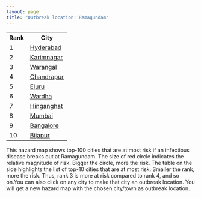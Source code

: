 ```yaml
---
layout: page
title: "Outbreak location: Ramagundam"
---
```

<div class="flex-container">
<div class="flex-item-left" id="mapid">
<script src="https://buda-magenta.github.io/hazard_map/load_map.js"></script>

<script>
var marker_outbreak = L.marker([18.761516, 79.478785],{"autoPan": true}).addTo(map); marker_outbreak.bindTooltip("Ramagundam").openTooltip();

var circle_1 = L.circle([17.388786, 78.461065], {"pane": "markerPane", "color": "red", "fill": true, "fillOpacity": 0.2, "fillRule": "evenodd", "lineCap": "round", "lineJoin": "round", "opacity": 1.0, "radius": 181615, "stroke": true, "weight": 3}).addTo(map);
circle_1.bindTooltip("Hyderabad<br>rank: 1<br>hazard index: 0.181615")
circle_1.bindPopup('<a href="https://buda-magenta.github.io/hazard_map/Hyderabad">Hyderabad</a>')

var circle_2 = L.circle([18.434644, 79.132265], {"pane": "markerPane", "color": "red", "fill": true, "fillOpacity": 0.2, "fillRule": "evenodd", "lineCap": "round", "lineJoin": "round", "opacity": 1.0, "radius": 55995, "stroke": true, "weight": 3}).addTo(map);
circle_2.bindTooltip("Karimnagar<br>rank: 2<br>hazard index: 0.055996")
circle_2.bindPopup('<a href="https://buda-magenta.github.io/hazard_map/Karimnagar">Karimnagar</a>')

var circle_3 = L.circle([17.980609, 79.598212], {"pane": "markerPane", "color": "red", "fill": true, "fillOpacity": 0.2, "fillRule": "evenodd", "lineCap": "round", "lineJoin": "round", "opacity": 1.0, "radius": 36952, "stroke": true, "weight": 3}).addTo(map);
circle_3.bindTooltip("Warangal<br>rank: 3<br>hazard index: 0.036953")
circle_3.bindPopup('<a href="https://buda-magenta.github.io/hazard_map/Warangal">Warangal</a>')

var circle_4 = L.circle([20.030976, 79.358139], {"pane": "markerPane", "color": "red", "fill": true, "fillOpacity": 0.2, "fillRule": "evenodd", "lineCap": "round", "lineJoin": "round", "opacity": 1.0, "radius": 28368, "stroke": true, "weight": 3}).addTo(map);
circle_4.bindTooltip("Chandrapur<br>rank: 4<br>hazard index: 0.028368")
circle_4.bindPopup('<a href="https://buda-magenta.github.io/hazard_map/Chandrapur">Chandrapur</a>')

var circle_5 = L.circle([16.676135, 81.170868], {"pane": "markerPane", "color": "red", "fill": true, "fillOpacity": 0.2, "fillRule": "evenodd", "lineCap": "round", "lineJoin": "round", "opacity": 1.0, "radius": 10400, "stroke": true, "weight": 3}).addTo(map);
circle_5.bindTooltip("Eluru<br>rank: 5<br>hazard index: 0.010401")
circle_5.bindPopup('<a href="https://buda-magenta.github.io/hazard_map/Eluru">Eluru</a>')

var circle_6 = L.circle([20.825623, 78.613146], {"pane": "markerPane", "color": "red", "fill": true, "fillOpacity": 0.2, "fillRule": "evenodd", "lineCap": "round", "lineJoin": "round", "opacity": 1.0, "radius": 8121, "stroke": true, "weight": 3}).addTo(map);
circle_6.bindTooltip("Wardha<br>rank: 6<br>hazard index: 0.008122")
circle_6.bindPopup('<a href="https://buda-magenta.github.io/hazard_map/Wardha">Wardha</a>')

var circle_7 = L.circle([20.475195, 78.742396], {"pane": "markerPane", "color": "red", "fill": true, "fillOpacity": 0.2, "fillRule": "evenodd", "lineCap": "round", "lineJoin": "round", "opacity": 1.0, "radius": 7739, "stroke": true, "weight": 3}).addTo(map);
circle_7.bindTooltip("Hinganghat<br>rank: 7<br>hazard index: 0.007739")
circle_7.bindPopup('<a href="https://buda-magenta.github.io/hazard_map/Hinganghat">Hinganghat</a>')

var circle_8 = L.circle([19.075990, 72.877393], {"pane": "markerPane", "color": "red", "fill": true, "fillOpacity": 0.2, "fillRule": "evenodd", "lineCap": "round", "lineJoin": "round", "opacity": 1.0, "radius": 6912, "stroke": true, "weight": 3}).addTo(map);
circle_8.bindTooltip("Mumbai<br>rank: 8<br>hazard index: 0.006913")
circle_8.bindPopup('<a href="https://buda-magenta.github.io/hazard_map/Mumbai">Mumbai</a>')

var circle_9 = L.circle([12.979120, 77.591300], {"pane": "markerPane", "color": "red", "fill": true, "fillOpacity": 0.2, "fillRule": "evenodd", "lineCap": "round", "lineJoin": "round", "opacity": 1.0, "radius": 3812, "stroke": true, "weight": 3}).addTo(map);
circle_9.bindTooltip("Bangalore<br>rank: 9<br>hazard index: 0.003812")
circle_9.bindPopup('<a href="https://buda-magenta.github.io/hazard_map/Bangalore">Bangalore</a>')

var circle_10 = L.circle([18.793568, 80.815939], {"pane": "markerPane", "color": "red", "fill": true, "fillOpacity": 0.2, "fillRule": "evenodd", "lineCap": "round", "lineJoin": "round", "opacity": 1.0, "radius": 3345, "stroke": true, "weight": 3}).addTo(map);
circle_10.bindTooltip("Bijapur<br>rank: 10<br>hazard index: 0.003346")
circle_10.bindPopup('<a href="https://buda-magenta.github.io/hazard_map/Bijapur">Bijapur</a>')

var circle_11 = L.circle([26.055318, 82.993139], {"pane": "markerPane", "color": "red", "fill": true, "fillOpacity": 0.2, "fillRule": "evenodd", "lineCap": "round", "lineJoin": "round", "opacity": 1.0, "radius": 3302, "stroke": true, "weight": 3}).addTo(map);
circle_11.bindTooltip("Nizamabad<br>rank: 11<br>hazard index: 0.003303")
circle_11.bindPopup('<a href="https://buda-magenta.github.io/hazard_map/Nizamabad">Nizamabad</a>')

var circle_12 = L.circle([21.149813, 79.082056], {"pane": "markerPane", "color": "red", "fill": true, "fillOpacity": 0.2, "fillRule": "evenodd", "lineCap": "round", "lineJoin": "round", "opacity": 1.0, "radius": 3278, "stroke": true, "weight": 3}).addTo(map);
circle_12.bindTooltip("Nagpur<br>rank: 12<br>hazard index: 0.003279")
circle_12.bindPopup('<a href="https://buda-magenta.github.io/hazard_map/Nagpur">Nagpur</a>')

var circle_13 = L.circle([16.508759, 80.618510], {"pane": "markerPane", "color": "red", "fill": true, "fillOpacity": 0.2, "fillRule": "evenodd", "lineCap": "round", "lineJoin": "round", "opacity": 1.0, "radius": 3225, "stroke": true, "weight": 3}).addTo(map);
circle_13.bindTooltip("Vijayawada<br>rank: 13<br>hazard index: 0.003226")
circle_13.bindPopup('<a href="https://buda-magenta.github.io/hazard_map/Vijayawada">Vijayawada</a>')

var circle_14 = L.circle([28.651718, 77.221939], {"pane": "markerPane", "color": "red", "fill": true, "fillOpacity": 0.2, "fillRule": "evenodd", "lineCap": "round", "lineJoin": "round", "opacity": 1.0, "radius": 3142, "stroke": true, "weight": 3}).addTo(map);
circle_14.bindTooltip("Delhi<br>rank: 14<br>hazard index: 0.003143")
circle_14.bindPopup('<a href="https://buda-magenta.github.io/hazard_map/Delhi">Delhi</a>')

var circle_15 = L.circle([20.166670, 79.172114], {"pane": "markerPane", "color": "red", "fill": true, "fillOpacity": 0.2, "fillRule": "evenodd", "lineCap": "round", "lineJoin": "round", "opacity": 1.0, "radius": 3075, "stroke": true, "weight": 3}).addTo(map);
circle_15.bindTooltip("Bhadravati<br>rank: 15<br>hazard index: 0.003075")
circle_15.bindPopup('<a href="https://buda-magenta.github.io/hazard_map/Bhadravati">Bhadravati</a>')

var circle_16 = L.circle([18.521428, 73.854454], {"pane": "markerPane", "color": "red", "fill": true, "fillOpacity": 0.2, "fillRule": "evenodd", "lineCap": "round", "lineJoin": "round", "opacity": 1.0, "radius": 2574, "stroke": true, "weight": 3}).addTo(map);
circle_16.bindTooltip("Pune<br>rank: 16<br>hazard index: 0.002575")
circle_16.bindPopup('<a href="https://buda-magenta.github.io/hazard_map/Pune">Pune</a>')

var circle_17 = L.circle([16.743454, 77.992319], {"pane": "markerPane", "color": "red", "fill": true, "fillOpacity": 0.2, "fillRule": "evenodd", "lineCap": "round", "lineJoin": "round", "opacity": 1.0, "radius": 2548, "stroke": true, "weight": 3}).addTo(map);
circle_17.bindTooltip("Mahbubnagar<br>rank: 17<br>hazard index: 0.002549")
circle_17.bindPopup('<a href="https://buda-magenta.github.io/hazard_map/Mahbubnagar">Mahbubnagar</a>')

var circle_18 = L.circle([17.723128, 83.301284], {"pane": "markerPane", "color": "red", "fill": true, "fillOpacity": 0.2, "fillRule": "evenodd", "lineCap": "round", "lineJoin": "round", "opacity": 1.0, "radius": 2484, "stroke": true, "weight": 3}).addTo(map);
circle_18.bindTooltip("Visakhapatnam<br>rank: 18<br>hazard index: 0.002484")
circle_18.bindPopup('<a href="https://buda-magenta.github.io/hazard_map/Visakhapatnam">Visakhapatnam</a>')

var circle_19 = L.circle([15.830925, 78.042537], {"pane": "markerPane", "color": "red", "fill": true, "fillOpacity": 0.2, "fillRule": "evenodd", "lineCap": "round", "lineJoin": "round", "opacity": 1.0, "radius": 2419, "stroke": true, "weight": 3}).addTo(map);
circle_19.bindTooltip("Kurnool<br>rank: 19<br>hazard index: 0.002420")
circle_19.bindPopup('<a href="https://buda-magenta.github.io/hazard_map/Kurnool">Kurnool</a>')

var circle_20 = L.circle([13.083694, 80.270186], {"pane": "markerPane", "color": "red", "fill": true, "fillOpacity": 0.2, "fillRule": "evenodd", "lineCap": "round", "lineJoin": "round", "opacity": 1.0, "radius": 2233, "stroke": true, "weight": 3}).addTo(map);
circle_20.bindTooltip("Chennai<br>rank: 20<br>hazard index: 0.002234")
circle_20.bindPopup('<a href="https://buda-magenta.github.io/hazard_map/Chennai">Chennai</a>')

var circle_21 = L.circle([19.500000, 78.500000], {"pane": "markerPane", "color": "red", "fill": true, "fillOpacity": 0.2, "fillRule": "evenodd", "lineCap": "round", "lineJoin": "round", "opacity": 1.0, "radius": 2116, "stroke": true, "weight": 3}).addTo(map);
circle_21.bindTooltip("Adilabad<br>rank: 21<br>hazard index: 0.002117")
circle_21.bindPopup('<a href="https://buda-magenta.github.io/hazard_map/Adilabad">Adilabad</a>')

var circle_22 = L.circle([16.291519, 80.454159], {"pane": "markerPane", "color": "red", "fill": true, "fillOpacity": 0.2, "fillRule": "evenodd", "lineCap": "round", "lineJoin": "round", "opacity": 1.0, "radius": 2081, "stroke": true, "weight": 3}).addTo(map);
circle_22.bindTooltip("Guntur<br>rank: 22<br>hazard index: 0.002082")
circle_22.bindPopup('<a href="https://buda-magenta.github.io/hazard_map/Guntur">Guntur</a>')

var circle_23 = L.circle([17.910400, 77.519900], {"pane": "markerPane", "color": "red", "fill": true, "fillOpacity": 0.2, "fillRule": "evenodd", "lineCap": "round", "lineJoin": "round", "opacity": 1.0, "radius": 1809, "stroke": true, "weight": 3}).addTo(map);
circle_23.bindTooltip("Bidar<br>rank: 23<br>hazard index: 0.001810")
circle_23.bindPopup('<a href="https://buda-magenta.github.io/hazard_map/Bidar">Bidar</a>')

var circle_24 = L.circle([17.166667, 77.083333], {"pane": "markerPane", "color": "red", "fill": true, "fillOpacity": 0.2, "fillRule": "evenodd", "lineCap": "round", "lineJoin": "round", "opacity": 1.0, "radius": 1695, "stroke": true, "weight": 3}).addTo(map);
circle_24.bindTooltip("Gulbarga<br>rank: 24<br>hazard index: 0.001696")
circle_24.bindPopup('<a href="https://buda-magenta.github.io/hazard_map/Gulbarga">Gulbarga</a>')

var circle_25 = L.circle([19.169335, 77.311013], {"pane": "markerPane", "color": "red", "fill": true, "fillOpacity": 0.2, "fillRule": "evenodd", "lineCap": "round", "lineJoin": "round", "opacity": 1.0, "radius": 1541, "stroke": true, "weight": 3}).addTo(map);
circle_25.bindTooltip("Nanded Waghala<br>rank: 25<br>hazard index: 0.001541")
circle_25.bindPopup('<a href="https://buda-magenta.github.io/hazard_map/Nanded_Waghala">Nanded Waghala</a>')

var circle_26 = L.circle([22.541418, 88.357691], {"pane": "markerPane", "color": "red", "fill": true, "fillOpacity": 0.2, "fillRule": "evenodd", "lineCap": "round", "lineJoin": "round", "opacity": 1.0, "radius": 1484, "stroke": true, "weight": 3}).addTo(map);
circle_26.bindTooltip("Kolkata<br>rank: 26<br>hazard index: 0.001485")
circle_26.bindPopup('<a href="https://buda-magenta.github.io/hazard_map/Kolkata">Kolkata</a>')

var circle_27 = L.circle([17.500000, 80.333333], {"pane": "markerPane", "color": "red", "fill": true, "fillOpacity": 0.2, "fillRule": "evenodd", "lineCap": "round", "lineJoin": "round", "opacity": 1.0, "radius": 1362, "stroke": true, "weight": 3}).addTo(map);
circle_27.bindTooltip("Khammam<br>rank: 27<br>hazard index: 0.001362")
circle_27.bindPopup('<a href="https://buda-magenta.github.io/hazard_map/Khammam">Khammam</a>')

var circle_28 = L.circle([14.422347, 77.720069], {"pane": "markerPane", "color": "red", "fill": true, "fillOpacity": 0.2, "fillRule": "evenodd", "lineCap": "round", "lineJoin": "round", "opacity": 1.0, "radius": 1141, "stroke": true, "weight": 3}).addTo(map);
circle_28.bindTooltip("Dharmavaram<br>rank: 28<br>hazard index: 0.001142")
circle_28.bindPopup('<a href="https://buda-magenta.github.io/hazard_map/Dharmavaram">Dharmavaram</a>')

var circle_29 = L.circle([16.083333, 77.166667], {"pane": "markerPane", "color": "red", "fill": true, "fillOpacity": 0.2, "fillRule": "evenodd", "lineCap": "round", "lineJoin": "round", "opacity": 1.0, "radius": 1110, "stroke": true, "weight": 3}).addTo(map);
circle_29.bindTooltip("Raichur<br>rank: 29<br>hazard index: 0.001111")
circle_29.bindPopup('<a href="https://buda-magenta.github.io/hazard_map/Raichur">Raichur</a>')

var circle_30 = L.circle([19.194329, 72.970178], {"pane": "markerPane", "color": "red", "fill": true, "fillOpacity": 0.2, "fillRule": "evenodd", "lineCap": "round", "lineJoin": "round", "opacity": 1.0, "radius": 1007, "stroke": true, "weight": 3}).addTo(map);
circle_30.bindTooltip("Thane<br>rank: 30<br>hazard index: 0.001008")
circle_30.bindPopup('<a href="https://buda-magenta.github.io/hazard_map/Thane">Thane</a>')

var circle_31 = L.circle([16.857964, 79.217494], {"pane": "markerPane", "color": "red", "fill": true, "fillOpacity": 0.2, "fillRule": "evenodd", "lineCap": "round", "lineJoin": "round", "opacity": 1.0, "radius": 985, "stroke": true, "weight": 3}).addTo(map);
circle_31.bindTooltip("Nalgonda<br>rank: 31<br>hazard index: 0.000985")
circle_31.bindPopup('<a href="https://buda-magenta.github.io/hazard_map/Nalgonda">Nalgonda</a>')

var circle_32 = L.circle([13.631637, 79.423171], {"pane": "markerPane", "color": "red", "fill": true, "fillOpacity": 0.2, "fillRule": "evenodd", "lineCap": "round", "lineJoin": "round", "opacity": 1.0, "radius": 971, "stroke": true, "weight": 3}).addTo(map);
circle_32.bindTooltip("Tirupati<br>rank: 32<br>hazard index: 0.000971")
circle_32.bindPopup('<a href="https://buda-magenta.github.io/hazard_map/Tirupati">Tirupati</a>')

var circle_33 = L.circle([17.849907, 75.276320], {"pane": "markerPane", "color": "red", "fill": true, "fillOpacity": 0.2, "fillRule": "evenodd", "lineCap": "round", "lineJoin": "round", "opacity": 1.0, "radius": 945, "stroke": true, "weight": 3}).addTo(map);
circle_33.bindTooltip("Solapur<br>rank: 33<br>hazard index: 0.000945")
circle_33.bindPopup('<a href="https://buda-magenta.github.io/hazard_map/Solapur">Solapur</a>')

var circle_34 = L.circle([19.290314, 76.602903], {"pane": "markerPane", "color": "red", "fill": true, "fillOpacity": 0.2, "fillRule": "evenodd", "lineCap": "round", "lineJoin": "round", "opacity": 1.0, "radius": 846, "stroke": true, "weight": 3}).addTo(map);
circle_34.bindTooltip("Parbhani<br>rank: 34<br>hazard index: 0.000846")
circle_34.bindPopup('<a href="https://buda-magenta.github.io/hazard_map/Parbhani">Parbhani</a>')

var circle_35 = L.circle([20.011247, 73.790236], {"pane": "markerPane", "color": "red", "fill": true, "fillOpacity": 0.2, "fillRule": "evenodd", "lineCap": "round", "lineJoin": "round", "opacity": 1.0, "radius": 823, "stroke": true, "weight": 3}).addTo(map);
circle_35.bindTooltip("Nashik<br>rank: 35<br>hazard index: 0.000824")
circle_35.bindPopup('<a href="https://buda-magenta.github.io/hazard_map/Nashik">Nashik</a>')

var circle_36 = L.circle([20.266777, 85.843559], {"pane": "markerPane", "color": "red", "fill": true, "fillOpacity": 0.2, "fillRule": "evenodd", "lineCap": "round", "lineJoin": "round", "opacity": 1.0, "radius": 759, "stroke": true, "weight": 3}).addTo(map);
circle_36.bindTooltip("Bhubaneswar<br>rank: 36<br>hazard index: 0.000760")
circle_36.bindPopup('<a href="https://buda-magenta.github.io/hazard_map/Bhubaneswar">Bhubaneswar</a>')

var circle_37 = L.circle([16.870988, 79.561398], {"pane": "markerPane", "color": "red", "fill": true, "fillOpacity": 0.2, "fillRule": "evenodd", "lineCap": "round", "lineJoin": "round", "opacity": 1.0, "radius": 756, "stroke": true, "weight": 3}).addTo(map);
circle_37.bindTooltip("Miryalaguda<br>rank: 37<br>hazard index: 0.000756")
circle_37.bindPopup('<a href="https://buda-magenta.github.io/hazard_map/Miryalaguda">Miryalaguda</a>')

var circle_38 = L.circle([23.021624, 72.579707], {"pane": "markerPane", "color": "red", "fill": true, "fillOpacity": 0.2, "fillRule": "evenodd", "lineCap": "round", "lineJoin": "round", "opacity": 1.0, "radius": 732, "stroke": true, "weight": 3}).addTo(map);
circle_38.bindTooltip("Ahmedabad<br>rank: 38<br>hazard index: 0.000733")
circle_38.bindPopup('<a href="https://buda-magenta.github.io/hazard_map/Ahmedabad">Ahmedabad</a>')

var circle_39 = L.circle([17.005045, 81.780473], {"pane": "markerPane", "color": "red", "fill": true, "fillOpacity": 0.2, "fillRule": "evenodd", "lineCap": "round", "lineJoin": "round", "opacity": 1.0, "radius": 705, "stroke": true, "weight": 3}).addTo(map);
circle_39.bindTooltip("Rajahmundry<br>rank: 39<br>hazard index: 0.000705")
circle_39.bindPopup('<a href="https://buda-magenta.github.io/hazard_map/Rajahmundry">Rajahmundry</a>')

var circle_40 = L.circle([13.932609, 75.574978], {"pane": "markerPane", "color": "red", "fill": true, "fillOpacity": 0.2, "fillRule": "evenodd", "lineCap": "round", "lineJoin": "round", "opacity": 1.0, "radius": 636, "stroke": true, "weight": 3}).addTo(map);
circle_40.bindTooltip("Shimoga<br>rank: 40<br>hazard index: 0.000636")
circle_40.bindPopup('<a href="https://buda-magenta.github.io/hazard_map/Shimoga">Shimoga</a>')

var circle_41 = L.circle([23.160894, 79.949770], {"pane": "markerPane", "color": "red", "fill": true, "fillOpacity": 0.2, "fillRule": "evenodd", "lineCap": "round", "lineJoin": "round", "opacity": 1.0, "radius": 623, "stroke": true, "weight": 3}).addTo(map);
circle_41.bindTooltip("Jabalpur<br>rank: 41<br>hazard index: 0.000623")
circle_41.bindPopup('<a href="https://buda-magenta.github.io/hazard_map/Jabalpur">Jabalpur</a>')

var circle_42 = L.circle([25.531031, 78.652689], {"pane": "markerPane", "color": "red", "fill": true, "fillOpacity": 0.2, "fillRule": "evenodd", "lineCap": "round", "lineJoin": "round", "opacity": 1.0, "radius": 613, "stroke": true, "weight": 3}).addTo(map);
circle_42.bindTooltip("Jhansi<br>rank: 42<br>hazard index: 0.000613")
circle_42.bindPopup('<a href="https://buda-magenta.github.io/hazard_map/Jhansi">Jhansi</a>')

var circle_43 = L.circle([15.398403, 73.812918], {"pane": "markerPane", "color": "red", "fill": true, "fillOpacity": 0.2, "fillRule": "evenodd", "lineCap": "round", "lineJoin": "round", "opacity": 1.0, "radius": 583, "stroke": true, "weight": 3}).addTo(map);
circle_43.bindTooltip("Vasco Da Gama<br>rank: 43<br>hazard index: 0.000584")
circle_43.bindPopup('<a href="https://buda-magenta.github.io/hazard_map/Vasco_Da_Gama">Vasco Da Gama</a>')

var circle_44 = L.circle([25.438130, 81.833800], {"pane": "markerPane", "color": "red", "fill": true, "fillOpacity": 0.2, "fillRule": "evenodd", "lineCap": "round", "lineJoin": "round", "opacity": 1.0, "radius": 583, "stroke": true, "weight": 3}).addTo(map);
circle_44.bindTooltip("Allahabad<br>rank: 44<br>hazard index: 0.000584")
circle_44.bindPopup('<a href="https://buda-magenta.github.io/hazard_map/Allahabad">Allahabad</a>')

var circle_45 = L.circle([19.918233, 75.868625], {"pane": "markerPane", "color": "red", "fill": true, "fillOpacity": 0.2, "fillRule": "evenodd", "lineCap": "round", "lineJoin": "round", "opacity": 1.0, "radius": 538, "stroke": true, "weight": 3}).addTo(map);
circle_45.bindTooltip("Jalna<br>rank: 45<br>hazard index: 0.000538")
circle_45.bindPopup('<a href="https://buda-magenta.github.io/hazard_map/Jalna">Jalna</a>')

var circle_46 = L.circle([26.915458, 75.818982], {"pane": "markerPane", "color": "red", "fill": true, "fillOpacity": 0.2, "fillRule": "evenodd", "lineCap": "round", "lineJoin": "round", "opacity": 1.0, "radius": 533, "stroke": true, "weight": 3}).addTo(map);
circle_46.bindTooltip("Jaipur<br>rank: 46<br>hazard index: 0.000534")
circle_46.bindPopup('<a href="https://buda-magenta.github.io/hazard_map/Jaipur">Jaipur</a>')

var circle_47 = L.circle([20.761862, 77.192172], {"pane": "markerPane", "color": "red", "fill": true, "fillOpacity": 0.2, "fillRule": "evenodd", "lineCap": "round", "lineJoin": "round", "opacity": 1.0, "radius": 529, "stroke": true, "weight": 3}).addTo(map);
circle_47.bindTooltip("Akola<br>rank: 47<br>hazard index: 0.000530")
circle_47.bindPopup('<a href="https://buda-magenta.github.io/hazard_map/Akola">Akola</a>')

var circle_48 = L.circle([9.931308, 76.267414], {"pane": "markerPane", "color": "red", "fill": true, "fillOpacity": 0.2, "fillRule": "evenodd", "lineCap": "round", "lineJoin": "round", "opacity": 1.0, "radius": 517, "stroke": true, "weight": 3}).addTo(map);
circle_48.bindTooltip("Kochi<br>rank: 48<br>hazard index: 0.000518")
circle_48.bindPopup('<a href="https://buda-magenta.github.io/hazard_map/Kochi">Kochi</a>')

var circle_49 = L.circle([18.437436, 77.110521], {"pane": "markerPane", "color": "red", "fill": true, "fillOpacity": 0.2, "fillRule": "evenodd", "lineCap": "round", "lineJoin": "round", "opacity": 1.0, "radius": 512, "stroke": true, "weight": 3}).addTo(map);
circle_49.bindTooltip("Udgir<br>rank: 49<br>hazard index: 0.000512")
circle_49.bindPopup('<a href="https://buda-magenta.github.io/hazard_map/Udgir">Udgir</a>')

var circle_50 = L.circle([20.843512, 75.525927], {"pane": "markerPane", "color": "red", "fill": true, "fillOpacity": 0.2, "fillRule": "evenodd", "lineCap": "round", "lineJoin": "round", "opacity": 1.0, "radius": 489, "stroke": true, "weight": 3}).addTo(map);
circle_50.bindTooltip("Jalgaon<br>rank: 50<br>hazard index: 0.000490")
circle_50.bindPopup('<a href="https://buda-magenta.github.io/hazard_map/Jalgaon">Jalgaon</a>')

var circle_51 = L.circle([21.154541, 77.644296], {"pane": "markerPane", "color": "red", "fill": true, "fillOpacity": 0.2, "fillRule": "evenodd", "lineCap": "round", "lineJoin": "round", "opacity": 1.0, "radius": 448, "stroke": true, "weight": 3}).addTo(map);
circle_51.bindTooltip("Amravati<br>rank: 51<br>hazard index: 0.000449")
circle_51.bindPopup('<a href="https://buda-magenta.github.io/hazard_map/Amravati">Amravati</a>')

var circle_52 = L.circle([11.001812, 76.962842], {"pane": "markerPane", "color": "red", "fill": true, "fillOpacity": 0.2, "fillRule": "evenodd", "lineCap": "round", "lineJoin": "round", "opacity": 1.0, "radius": 423, "stroke": true, "weight": 3}).addTo(map);
circle_52.bindTooltip("Coimbatore<br>rank: 52<br>hazard index: 0.000423")
circle_52.bindPopup('<a href="https://buda-magenta.github.io/hazard_map/Coimbatore">Coimbatore</a>')

var circle_53 = L.circle([25.335649, 83.007629], {"pane": "markerPane", "color": "red", "fill": true, "fillOpacity": 0.2, "fillRule": "evenodd", "lineCap": "round", "lineJoin": "round", "opacity": 1.0, "radius": 415, "stroke": true, "weight": 3}).addTo(map);
circle_53.bindTooltip("Varanasi<br>rank: 53<br>hazard index: 0.000415")
circle_53.bindPopup('<a href="https://buda-magenta.github.io/hazard_map/Varanasi">Varanasi</a>')

var circle_54 = L.circle([21.237947, 81.633683], {"pane": "markerPane", "color": "red", "fill": true, "fillOpacity": 0.2, "fillRule": "evenodd", "lineCap": "round", "lineJoin": "round", "opacity": 1.0, "radius": 406, "stroke": true, "weight": 3}).addTo(map);
circle_54.bindTooltip("Raipur<br>rank: 54<br>hazard index: 0.000406")
circle_54.bindPopup('<a href="https://buda-magenta.github.io/hazard_map/Raipur">Raipur</a>')

var circle_55 = L.circle([14.449372, 79.987376], {"pane": "markerPane", "color": "red", "fill": true, "fillOpacity": 0.2, "fillRule": "evenodd", "lineCap": "round", "lineJoin": "round", "opacity": 1.0, "radius": 394, "stroke": true, "weight": 3}).addTo(map);
circle_55.bindTooltip("Nellore<br>rank: 55<br>hazard index: 0.000394")
circle_55.bindPopup('<a href="https://buda-magenta.github.io/hazard_map/Nellore">Nellore</a>')

var circle_56 = L.circle([11.664300, 78.146000], {"pane": "markerPane", "color": "red", "fill": true, "fillOpacity": 0.2, "fillRule": "evenodd", "lineCap": "round", "lineJoin": "round", "opacity": 1.0, "radius": 368, "stroke": true, "weight": 3}).addTo(map);
circle_56.bindTooltip("Salem<br>rank: 56<br>hazard index: 0.000369")
circle_56.bindPopup('<a href="https://buda-magenta.github.io/hazard_map/Salem">Salem</a>')

var circle_57 = L.circle([14.475294, 78.821686], {"pane": "markerPane", "color": "red", "fill": true, "fillOpacity": 0.2, "fillRule": "evenodd", "lineCap": "round", "lineJoin": "round", "opacity": 1.0, "radius": 352, "stroke": true, "weight": 3}).addTo(map);
circle_57.bindTooltip("Kadapa<br>rank: 57<br>hazard index: 0.000352")
circle_57.bindPopup('<a href="https://buda-magenta.github.io/hazard_map/Kadapa">Kadapa</a>')

var circle_58 = L.circle([26.838100, 80.934600], {"pane": "markerPane", "color": "red", "fill": true, "fillOpacity": 0.2, "fillRule": "evenodd", "lineCap": "round", "lineJoin": "round", "opacity": 1.0, "radius": 324, "stroke": true, "weight": 3}).addTo(map);
circle_58.bindTooltip("Lucknow<br>rank: 58<br>hazard index: 0.000324")
circle_58.bindPopup('<a href="https://buda-magenta.github.io/hazard_map/Lucknow">Lucknow</a>')

var circle_59 = L.circle([19.250000, 74.750000], {"pane": "markerPane", "color": "red", "fill": true, "fillOpacity": 0.2, "fillRule": "evenodd", "lineCap": "round", "lineJoin": "round", "opacity": 1.0, "radius": 290, "stroke": true, "weight": 3}).addTo(map);
circle_59.bindTooltip("Ahmadnagar<br>rank: 59<br>hazard index: 0.000290")
circle_59.bindPopup('<a href="https://buda-magenta.github.io/hazard_map/Ahmadnagar">Ahmadnagar</a>')

var circle_60 = L.circle([22.720362, 75.868200], {"pane": "markerPane", "color": "red", "fill": true, "fillOpacity": 0.2, "fillRule": "evenodd", "lineCap": "round", "lineJoin": "round", "opacity": 1.0, "radius": 268, "stroke": true, "weight": 3}).addTo(map);
circle_60.bindTooltip("Indore<br>rank: 60<br>hazard index: 0.000269")
circle_60.bindPopup('<a href="https://buda-magenta.github.io/hazard_map/Indore">Indore</a>')

var circle_61 = L.circle([16.237773, 80.646422], {"pane": "markerPane", "color": "red", "fill": true, "fillOpacity": 0.2, "fillRule": "evenodd", "lineCap": "round", "lineJoin": "round", "opacity": 1.0, "radius": 266, "stroke": true, "weight": 3}).addTo(map);
circle_61.bindTooltip("Tenali<br>rank: 61<br>hazard index: 0.000266")
circle_61.bindPopup('<a href="https://buda-magenta.github.io/hazard_map/Tenali">Tenali</a>')

var circle_62 = L.circle([23.258486, 77.401989], {"pane": "markerPane", "color": "red", "fill": true, "fillOpacity": 0.2, "fillRule": "evenodd", "lineCap": "round", "lineJoin": "round", "opacity": 1.0, "radius": 247, "stroke": true, "weight": 3}).addTo(map);
circle_62.bindTooltip("Bhopal<br>rank: 62<br>hazard index: 0.000248")
circle_62.bindPopup('<a href="https://buda-magenta.github.io/hazard_map/Bhopal">Bhopal</a>')

var circle_63 = L.circle([8.576971, 77.050125], {"pane": "markerPane", "color": "red", "fill": true, "fillOpacity": 0.2, "fillRule": "evenodd", "lineCap": "round", "lineJoin": "round", "opacity": 1.0, "radius": 247, "stroke": true, "weight": 3}).addTo(map);
circle_63.bindTooltip("Thiruvananthapuram<br>rank: 63<br>hazard index: 0.000247")
circle_63.bindPopup('<a href="https://buda-magenta.github.io/hazard_map/Thiruvananthapuram">Thiruvananthapuram</a>')

var circle_64 = L.circle([20.993276, 75.839983], {"pane": "markerPane", "color": "red", "fill": true, "fillOpacity": 0.2, "fillRule": "evenodd", "lineCap": "round", "lineJoin": "round", "opacity": 1.0, "radius": 232, "stroke": true, "weight": 3}).addTo(map);
circle_64.bindTooltip("Bhusawal<br>rank: 64<br>hazard index: 0.000233")
circle_64.bindPopup('<a href="https://buda-magenta.github.io/hazard_map/Bhusawal">Bhusawal</a>')

var circle_65 = L.circle([23.370035, 85.325013], {"pane": "markerPane", "color": "red", "fill": true, "fillOpacity": 0.2, "fillRule": "evenodd", "lineCap": "round", "lineJoin": "round", "opacity": 1.0, "radius": 225, "stroke": true, "weight": 3}).addTo(map);
circle_65.bindTooltip("Ranchi<br>rank: 65<br>hazard index: 0.000226")
circle_65.bindPopup('<a href="https://buda-magenta.github.io/hazard_map/Ranchi">Ranchi</a>')

var circle_66 = L.circle([15.119651, 77.455290], {"pane": "markerPane", "color": "red", "fill": true, "fillOpacity": 0.2, "fillRule": "evenodd", "lineCap": "round", "lineJoin": "round", "opacity": 1.0, "radius": 219, "stroke": true, "weight": 3}).addTo(map);
circle_66.bindTooltip("Guntakal<br>rank: 66<br>hazard index: 0.000220")
circle_66.bindPopup('<a href="https://buda-magenta.github.io/hazard_map/Guntakal">Guntakal</a>')

var circle_67 = L.circle([16.943738, 82.235061], {"pane": "markerPane", "color": "red", "fill": true, "fillOpacity": 0.2, "fillRule": "evenodd", "lineCap": "round", "lineJoin": "round", "opacity": 1.0, "radius": 218, "stroke": true, "weight": 3}).addTo(map);
circle_67.bindTooltip("Kakinada<br>rank: 67<br>hazard index: 0.000219")
circle_67.bindPopup('<a href="https://buda-magenta.github.io/hazard_map/Kakinada">Kakinada</a>')

var circle_68 = L.circle([23.795281, 86.430964], {"pane": "markerPane", "color": "red", "fill": true, "fillOpacity": 0.2, "fillRule": "evenodd", "lineCap": "round", "lineJoin": "round", "opacity": 1.0, "radius": 213, "stroke": true, "weight": 3}).addTo(map);
circle_68.bindTooltip("Dhanbad<br>rank: 68<br>hazard index: 0.000213")
circle_68.bindPopup('<a href="https://buda-magenta.github.io/hazard_map/Dhanbad">Dhanbad</a>')

var circle_69 = L.circle([21.170200, 72.831100], {"pane": "markerPane", "color": "red", "fill": true, "fillOpacity": 0.2, "fillRule": "evenodd", "lineCap": "round", "lineJoin": "round", "opacity": 1.0, "radius": 205, "stroke": true, "weight": 3}).addTo(map);
circle_69.bindTooltip("Surat<br>rank: 69<br>hazard index: 0.000205")
circle_69.bindPopup('<a href="https://buda-magenta.github.io/hazard_map/Surat">Surat</a>')

var circle_70 = L.circle([16.432998, 80.993715], {"pane": "markerPane", "color": "red", "fill": true, "fillOpacity": 0.2, "fillRule": "evenodd", "lineCap": "round", "lineJoin": "round", "opacity": 1.0, "radius": 182, "stroke": true, "weight": 3}).addTo(map);
circle_70.bindTooltip("Gudivada<br>rank: 70<br>hazard index: 0.000182")
circle_70.bindPopup('<a href="https://buda-magenta.github.io/hazard_map/Gudivada">Gudivada</a>')

var circle_71 = L.circle([12.305183, 76.655361], {"pane": "markerPane", "color": "red", "fill": true, "fillOpacity": 0.2, "fillRule": "evenodd", "lineCap": "round", "lineJoin": "round", "opacity": 1.0, "radius": 179, "stroke": true, "weight": 3}).addTo(map);
circle_71.bindTooltip("Mysore<br>rank: 71<br>hazard index: 0.000179")
circle_71.bindPopup('<a href="https://buda-magenta.github.io/hazard_map/Mysore">Mysore</a>')

var circle_72 = L.circle([11.101781, 77.345192], {"pane": "markerPane", "color": "red", "fill": true, "fillOpacity": 0.2, "fillRule": "evenodd", "lineCap": "round", "lineJoin": "round", "opacity": 1.0, "radius": 177, "stroke": true, "weight": 3}).addTo(map);
circle_72.bindTooltip("Tiruppur<br>rank: 72<br>hazard index: 0.000177")
circle_72.bindPopup('<a href="https://buda-magenta.github.io/hazard_map/Tiruppur">Tiruppur</a>')

var circle_73 = L.circle([15.426365, 75.630079], {"pane": "markerPane", "color": "red", "fill": true, "fillOpacity": 0.2, "fillRule": "evenodd", "lineCap": "round", "lineJoin": "round", "opacity": 1.0, "radius": 150, "stroke": true, "weight": 3}).addTo(map);
circle_73.bindTooltip("Gadag<br>rank: 73<br>hazard index: 0.000150")
circle_73.bindPopup('<a href="https://buda-magenta.github.io/hazard_map/Gadag">Gadag</a>')

var circle_74 = L.circle([24.500000, 81.000000], {"pane": "markerPane", "color": "red", "fill": true, "fillOpacity": 0.2, "fillRule": "evenodd", "lineCap": "round", "lineJoin": "round", "opacity": 1.0, "radius": 146, "stroke": true, "weight": 3}).addTo(map);
circle_74.bindTooltip("Satna<br>rank: 74<br>hazard index: 0.000146")
circle_74.bindPopup('<a href="https://buda-magenta.github.io/hazard_map/Satna">Satna</a>')

var circle_75 = L.circle([26.180598, 91.753943], {"pane": "markerPane", "color": "red", "fill": true, "fillOpacity": 0.2, "fillRule": "evenodd", "lineCap": "round", "lineJoin": "round", "opacity": 1.0, "radius": 145, "stroke": true, "weight": 3}).addTo(map);
circle_75.bindTooltip("Guwahati<br>rank: 75<br>hazard index: 0.000145")
circle_75.bindPopup('<a href="https://buda-magenta.github.io/hazard_map/Guwahati">Guwahati</a>')

var circle_76 = L.circle([9.926115, 78.114098], {"pane": "markerPane", "color": "red", "fill": true, "fillOpacity": 0.2, "fillRule": "evenodd", "lineCap": "round", "lineJoin": "round", "opacity": 1.0, "radius": 141, "stroke": true, "weight": 3}).addTo(map);
circle_76.bindTooltip("Madurai<br>rank: 76<br>hazard index: 0.000141")
circle_76.bindPopup('<a href="https://buda-magenta.github.io/hazard_map/Madurai">Madurai</a>')

var circle_77 = L.circle([16.185317, 75.696792], {"pane": "markerPane", "color": "red", "fill": true, "fillOpacity": 0.2, "fillRule": "evenodd", "lineCap": "round", "lineJoin": "round", "opacity": 1.0, "radius": 140, "stroke": true, "weight": 3}).addTo(map);
circle_77.bindTooltip("Bagalkot<br>rank: 77<br>hazard index: 0.000140")
circle_77.bindPopup('<a href="https://buda-magenta.github.io/hazard_map/Bagalkot">Bagalkot</a>')

var circle_78 = L.circle([18.112082, 83.405220], {"pane": "markerPane", "color": "red", "fill": true, "fillOpacity": 0.2, "fillRule": "evenodd", "lineCap": "round", "lineJoin": "round", "opacity": 1.0, "radius": 135, "stroke": true, "weight": 3}).addTo(map);
circle_78.bindTooltip("Vizianagaram<br>rank: 78<br>hazard index: 0.000135")
circle_78.bindPopup('<a href="https://buda-magenta.github.io/hazard_map/Vizianagaram">Vizianagaram</a>')

var circle_79 = L.circle([16.181939, 81.135130], {"pane": "markerPane", "color": "red", "fill": true, "fillOpacity": 0.2, "fillRule": "evenodd", "lineCap": "round", "lineJoin": "round", "opacity": 1.0, "radius": 135, "stroke": true, "weight": 3}).addTo(map);
circle_79.bindTooltip("Machilipatnam<br>rank: 79<br>hazard index: 0.000135")
circle_79.bindPopup('<a href="https://buda-magenta.github.io/hazard_map/Machilipatnam">Machilipatnam</a>')

var circle_80 = L.circle([12.869810, 74.843008], {"pane": "markerPane", "color": "red", "fill": true, "fillOpacity": 0.2, "fillRule": "evenodd", "lineCap": "round", "lineJoin": "round", "opacity": 1.0, "radius": 133, "stroke": true, "weight": 3}).addTo(map);
circle_80.bindTooltip("Mangalore<br>rank: 80<br>hazard index: 0.000133")
circle_80.bindPopup('<a href="https://buda-magenta.github.io/hazard_map/Mangalore">Mangalore</a>')

var circle_81 = L.circle([25.609324, 85.123525], {"pane": "markerPane", "color": "red", "fill": true, "fillOpacity": 0.2, "fillRule": "evenodd", "lineCap": "round", "lineJoin": "round", "opacity": 1.0, "radius": 127, "stroke": true, "weight": 3}).addTo(map);
circle_81.bindTooltip("Patna<br>rank: 81<br>hazard index: 0.000128")
circle_81.bindPopup('<a href="https://buda-magenta.github.io/hazard_map/Patna">Patna</a>')

var circle_82 = L.circle([15.507554, 80.060800], {"pane": "markerPane", "color": "red", "fill": true, "fillOpacity": 0.2, "fillRule": "evenodd", "lineCap": "round", "lineJoin": "round", "opacity": 1.0, "radius": 125, "stroke": true, "weight": 3}).addTo(map);
circle_82.bindTooltip("Ongole<br>rank: 82<br>hazard index: 0.000126")
circle_82.bindPopup('<a href="https://buda-magenta.github.io/hazard_map/Ongole">Ongole</a>')

var circle_83 = L.circle([15.475377, 78.478558], {"pane": "markerPane", "color": "red", "fill": true, "fillOpacity": 0.2, "fillRule": "evenodd", "lineCap": "round", "lineJoin": "round", "opacity": 1.0, "radius": 120, "stroke": true, "weight": 3}).addTo(map);
circle_83.bindTooltip("Nandyal<br>rank: 83<br>hazard index: 0.000121")
circle_83.bindPopup('<a href="https://buda-magenta.github.io/hazard_map/Nandyal">Nandyal</a>')

var circle_84 = L.circle([10.525626, 76.213254], {"pane": "markerPane", "color": "red", "fill": true, "fillOpacity": 0.2, "fillRule": "evenodd", "lineCap": "round", "lineJoin": "round", "opacity": 1.0, "radius": 116, "stroke": true, "weight": 3}).addTo(map);
circle_84.bindTooltip("Thrissur<br>rank: 84<br>hazard index: 0.000117")
circle_84.bindPopup('<a href="https://buda-magenta.github.io/hazard_map/Thrissur">Thrissur</a>')

var circle_85 = L.circle([16.238924, 80.047288], {"pane": "markerPane", "color": "red", "fill": true, "fillOpacity": 0.2, "fillRule": "evenodd", "lineCap": "round", "lineJoin": "round", "opacity": 1.0, "radius": 116, "stroke": true, "weight": 3}).addTo(map);
circle_85.bindTooltip("Narasaraopet<br>rank: 85<br>hazard index: 0.000117")
circle_85.bindPopup('<a href="https://buda-magenta.github.io/hazard_map/Narasaraopet">Narasaraopet</a>')

var circle_86 = L.circle([25.623457, 84.596839], {"pane": "markerPane", "color": "red", "fill": true, "fillOpacity": 0.2, "fillRule": "evenodd", "lineCap": "round", "lineJoin": "round", "opacity": 1.0, "radius": 115, "stroke": true, "weight": 3}).addTo(map);
circle_86.bindTooltip("Arrah<br>rank: 86<br>hazard index: 0.000115")
circle_86.bindPopup('<a href="https://buda-magenta.github.io/hazard_map/Arrah">Arrah</a>')

var circle_87 = L.circle([8.887951, 76.595501], {"pane": "markerPane", "color": "red", "fill": true, "fillOpacity": 0.2, "fillRule": "evenodd", "lineCap": "round", "lineJoin": "round", "opacity": 1.0, "radius": 114, "stroke": true, "weight": 3}).addTo(map);
circle_87.bindTooltip("Kollam<br>rank: 87<br>hazard index: 0.000115")
circle_87.bindPopup('<a href="https://buda-magenta.github.io/hazard_map/Kollam">Kollam</a>')

var circle_88 = L.circle([19.261944, 73.194760], {"pane": "markerPane", "color": "red", "fill": true, "fillOpacity": 0.2, "fillRule": "evenodd", "lineCap": "round", "lineJoin": "round", "opacity": 1.0, "radius": 113, "stroke": true, "weight": 3}).addTo(map);
circle_88.bindTooltip("Ulhas Nagar<br>rank: 88<br>hazard index: 0.000114")
circle_88.bindPopup('<a href="https://buda-magenta.github.io/hazard_map/Ulhas_Nagar">Ulhas Nagar</a>')

var circle_89 = L.circle([27.175255, 78.009816], {"pane": "markerPane", "color": "red", "fill": true, "fillOpacity": 0.2, "fillRule": "evenodd", "lineCap": "round", "lineJoin": "round", "opacity": 1.0, "radius": 113, "stroke": true, "weight": 3}).addTo(map);
circle_89.bindTooltip("Agra<br>rank: 89<br>hazard index: 0.000113")
circle_89.bindPopup('<a href="https://buda-magenta.github.io/hazard_map/Agra">Agra</a>')

var circle_90 = L.circle([16.542769, 81.527344], {"pane": "markerPane", "color": "red", "fill": true, "fillOpacity": 0.2, "fillRule": "evenodd", "lineCap": "round", "lineJoin": "round", "opacity": 1.0, "radius": 112, "stroke": true, "weight": 3}).addTo(map);
circle_90.bindTooltip("Bhimavaram<br>rank: 90<br>hazard index: 0.000113")
circle_90.bindPopup('<a href="https://buda-magenta.github.io/hazard_map/Bhimavaram">Bhimavaram</a>')

var circle_91 = L.circle([20.972740, 80.691555], {"pane": "markerPane", "color": "red", "fill": true, "fillOpacity": 0.2, "fillRule": "evenodd", "lineCap": "round", "lineJoin": "round", "opacity": 1.0, "radius": 108, "stroke": true, "weight": 3}).addTo(map);
circle_91.bindTooltip("Rajnandgaon<br>rank: 91<br>hazard index: 0.000109")
circle_91.bindPopup('<a href="https://buda-magenta.github.io/hazard_map/Rajnandgaon">Rajnandgaon</a>')

var circle_92 = L.circle([13.318014, 75.773874], {"pane": "markerPane", "color": "red", "fill": true, "fillOpacity": 0.2, "fillRule": "evenodd", "lineCap": "round", "lineJoin": "round", "opacity": 1.0, "radius": 108, "stroke": true, "weight": 3}).addTo(map);
circle_92.bindTooltip("Chikmagalur<br>rank: 92<br>hazard index: 0.000108")
circle_92.bindPopup('<a href="https://buda-magenta.github.io/hazard_map/Chikmagalur">Chikmagalur</a>')

var circle_93 = L.circle([14.466127, 75.920636], {"pane": "markerPane", "color": "red", "fill": true, "fillOpacity": 0.2, "fillRule": "evenodd", "lineCap": "round", "lineJoin": "round", "opacity": 1.0, "radius": 105, "stroke": true, "weight": 3}).addTo(map);
circle_93.bindTooltip("Davanagere<br>rank: 93<br>hazard index: 0.000106")
circle_93.bindPopup('<a href="https://buda-magenta.github.io/hazard_map/Davanagere">Davanagere</a>')

var circle_94 = L.circle([20.259399, 76.976203], {"pane": "markerPane", "color": "red", "fill": true, "fillOpacity": 0.2, "fillRule": "evenodd", "lineCap": "round", "lineJoin": "round", "opacity": 1.0, "radius": 103, "stroke": true, "weight": 3}).addTo(map);
circle_94.bindTooltip("Malegaon<br>rank: 94<br>hazard index: 0.000103")
circle_94.bindPopup('<a href="https://buda-magenta.github.io/hazard_map/Malegaon">Malegaon</a>')

var circle_95 = L.circle([16.094950, 80.165878], {"pane": "markerPane", "color": "red", "fill": true, "fillOpacity": 0.2, "fillRule": "evenodd", "lineCap": "round", "lineJoin": "round", "opacity": 1.0, "radius": 102, "stroke": true, "weight": 3}).addTo(map);
circle_95.bindTooltip("Chilakaluripet<br>rank: 95<br>hazard index: 0.000103")
circle_95.bindPopup('<a href="https://buda-magenta.github.io/hazard_map/Chilakaluripet">Chilakaluripet</a>')

var circle_96 = L.circle([21.199035, 81.397955], {"pane": "markerPane", "color": "red", "fill": true, "fillOpacity": 0.2, "fillRule": "evenodd", "lineCap": "round", "lineJoin": "round", "opacity": 1.0, "radius": 102, "stroke": true, "weight": 3}).addTo(map);
circle_96.bindTooltip("Durg<br>rank: 96<br>hazard index: 0.000103")
circle_96.bindPopup('<a href="https://buda-magenta.github.io/hazard_map/Durg">Durg</a>')

var circle_97 = L.circle([18.627929, 73.800983], {"pane": "markerPane", "color": "red", "fill": true, "fillOpacity": 0.2, "fillRule": "evenodd", "lineCap": "round", "lineJoin": "round", "opacity": 1.0, "radius": 101, "stroke": true, "weight": 3}).addTo(map);
circle_97.bindTooltip("Pimpri Chinchwad<br>rank: 97<br>hazard index: 0.000102")
circle_97.bindPopup('<a href="https://buda-magenta.github.io/hazard_map/Pimpri_Chinchwad">Pimpri Chinchwad</a>')

var circle_98 = L.circle([14.654623, 77.556260], {"pane": "markerPane", "color": "red", "fill": true, "fillOpacity": 0.2, "fillRule": "evenodd", "lineCap": "round", "lineJoin": "round", "opacity": 1.0, "radius": 101, "stroke": true, "weight": 3}).addTo(map);
circle_98.bindTooltip("Anantapur<br>rank: 98<br>hazard index: 0.000102")
circle_98.bindPopup('<a href="https://buda-magenta.github.io/hazard_map/Anantapur">Anantapur</a>')

var circle_99 = L.circle([15.631900, 77.275900], {"pane": "markerPane", "color": "red", "fill": true, "fillOpacity": 0.2, "fillRule": "evenodd", "lineCap": "round", "lineJoin": "round", "opacity": 1.0, "radius": 100, "stroke": true, "weight": 3}).addTo(map);
circle_99.bindTooltip("Adoni<br>rank: 99<br>hazard index: 0.000101")
circle_99.bindPopup('<a href="https://buda-magenta.github.io/hazard_map/Adoni">Adoni</a>')

var circle_100 = L.circle([16.876586, 81.545145], {"pane": "markerPane", "color": "red", "fill": true, "fillOpacity": 0.2, "fillRule": "evenodd", "lineCap": "round", "lineJoin": "round", "opacity": 1.0, "radius": 98, "stroke": true, "weight": 3}).addTo(map);
circle_100.bindTooltip("Tadepalligudem<br>rank: 100<br>hazard index: 0.000099")
circle_100.bindPopup('<a href="https://buda-magenta.github.io/hazard_map/Tadepalligudem">Tadepalligudem</a>')
</script>
</div>


<div class="flex-item-right">
<table>
<tr>
<th>Rank</th>
<th>City</th>
</tr>

<tr>
<td>1</td>
<td><a href="https://buda-magenta.github.io/hazard_map/Hyderabad">Hyderabad</a></td>
</tr>

<tr>
<td>2</td>
<td><a href="https://buda-magenta.github.io/hazard_map/Karimnagar">Karimnagar</a></td>
</tr>

<tr>
<td>3</td>
<td><a href="https://buda-magenta.github.io/hazard_map/Warangal">Warangal</a></td>
</tr>

<tr>
<td>4</td>
<td><a href="https://buda-magenta.github.io/hazard_map/Chandrapur">Chandrapur</a></td>
</tr>

<tr>
<td>5</td>
<td><a href="https://buda-magenta.github.io/hazard_map/Eluru">Eluru</a></td>
</tr>

<tr>
<td>6</td>
<td><a href="https://buda-magenta.github.io/hazard_map/Wardha">Wardha</a></td>
</tr>

<tr>
<td>7</td>
<td><a href="https://buda-magenta.github.io/hazard_map/Hinganghat">Hinganghat</a></td>
</tr>

<tr>
<td>8</td>
<td><a href="https://buda-magenta.github.io/hazard_map/Mumbai">Mumbai</a></td>
</tr>

<tr>
<td>9</td>
<td><a href="https://buda-magenta.github.io/hazard_map/Bangalore">Bangalore</a></td>
</tr>

<tr>
<td>10</td>
<td><a href="https://buda-magenta.github.io/hazard_map/Bijapur">Bijapur</a></td>
</tr>

</table>
</div>
</div>


<p align="left">This hazard map shows top-100 cities that are at most risk if an infectious disease breaks out at Ramagundam. The size of red circle indicates the relative magnitude of risk. Bigger the circle, more the risk. The table on the side highlights the list of top-10 cities that are at most risk. Smaller the rank, more the risk. Thus, rank 3 is more at risk compared to rank 4, and so on.You can also click on any city to make that city an outbreak location. You will get a new hazard map with the chosen city/town as outbreak location.
</p>